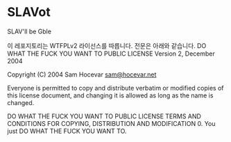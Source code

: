 # SLAVot
SLAV'll be Gble

이 레포지토리는 WTFPLv2 라이선스를 따릅니다. 전문은 아래와 같습니다.
DO WHAT THE FUCK YOU WANT TO PUBLIC LICENSE
Version 2, December 2004

Copyright (C) 2004 Sam Hocevar <sam@hocevar.net>

Everyone is permitted to copy and distribute verbatim or modified
copies of this license document, and changing it is allowed as long
as the name is changed.

DO WHAT THE FUCK YOU WANT TO PUBLIC LICENSE
TERMS AND CONDITIONS FOR COPYING, DISTRIBUTION AND MODIFICATION
0. You just DO WHAT THE FUCK YOU WANT TO.
